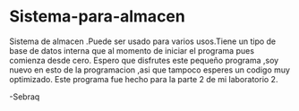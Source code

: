 # Sistema-para-almacen
Sistema de almacen .Puede ser usado para varios usos.Tiene un tipo de base de datos interna que al momento de iniciar el programa pues comienza desde cero.
Espero que disfrutes este pequeño programa ,soy nuevo en esto de la programacion ,asi que tampoco esperes un codigo muy optimizado.
Este programa fue hecho para la parte 2 de mi laboratorio 2.

-Sebraq 
